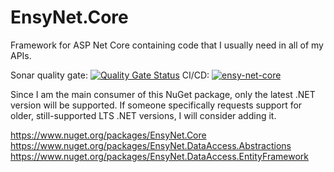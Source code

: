 # EnsyNet.Core
Framework for ASP Net Core containing code that I usually need in all of my APIs.

Sonar quality gate: [![Quality Gate Status](https://sonarcloud.io/api/project_badges/measure?project=EnsyFane_EnsyNet.Core&metric=alert_status)](https://sonarcloud.io/summary/new_code?id=EnsyFane_EnsyNet.Core)
CI/CD: [![ensy-net-core](https://github.com/EnsyFane/EnsyNet.Core/actions/workflows/ensy-net-core-workflow.yml/badge.svg)](https://github.com/EnsyFane/EnsyNet.Core/actions/workflows/ensy-net-core-workflow.yml)

Since I am the main consumer of this NuGet package, only the latest .NET version will be supported. If someone specifically requests support for older, still-supported LTS .NET versions, I will consider adding it.

https://www.nuget.org/packages/EnsyNet.Core<br>
https://www.nuget.org/packages/EnsyNet.DataAccess.Abstractions<br>
https://www.nuget.org/packages/EnsyNet.DataAccess.EntityFramework<br>
